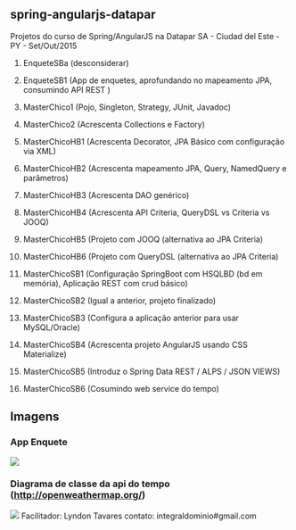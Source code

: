 ## spring-angularjs-datapar

Projetos do curso de Spring/AngularJS na Datapar SA - Ciudad del Este - PY - Set/Out/2015

1. EnqueteSBa (desconsiderar)

2. EnqueteSB1 (App de enquetes, aprofundando no mapeamento JPA, consumindo API REST )

3. MasterChico1  (Pojo,  Singleton, Strategy, JUnit, Javadoc)

4. MasterChico2  (Acrescenta Collections e Factory)

5. MasterChicoHB1 (Acrescenta Decorator, JPA Básico com configuração via XML) 

6. MasterChicoHB2 (Acrescenta mapeamento JPA, Query, NamedQuery e parâmetros)

7. MasterChicoHB3 (Acrescenta DAO genérico)

8. MasterChicoHB4 (Acrescenta API Criteria, QueryDSL vs Criteria vs JOOQ)

9. MasterChicoHB5 (Projeto com JOOQ (alternativa ao JPA Criteria)

10. MasterChicoHB6 (Projeto com QueryDSL (alternativa ao JPA Criteria)

11. MasterChicoSB1 (Configuração SpringBoot com HSQLBD (bd em memória), Aplicação REST com crud básico)

12. MasterChicoSB2 (Igual a anterior, projeto finalizado)

13. MasterChicoSB3 (Configura a aplicação anterior para usar MySQL/Oracle)

14. MasterChicoSB4 (Acrescenta projeto AngularJS usando CSS Materialize)

15. MasterChicoSB5 (Introduz o Spring Data REST / ALPS / JSON VIEWS)

16. MasterChicoSB6 (Cosumindo web service do tempo)

## Imagens

### App Enquete

![](http://lyndontavares.github.io/images/2015-10-05_22-32-14.png)

### Diagrama de classe da api do tempo (http://openweathermap.org/)

![](https://github.com/lyndontavares/spring-angularjs-datapar/blob/master/app-MasterChico/MasterChicoSB6/src/main/resources/static/image/Tempo.png)
Facilitador: Lyndon Tavares
contato: integraldominio#gmail.com
